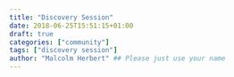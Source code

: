 ```yaml
---
title: "Discovery Session"
date: 2018-06-25T15:51:15+01:00
draft: true
categories: ["community"]
tags: ["discovery session"]
author: "Malcolm Herbert" ## Please just use your name
---
```

